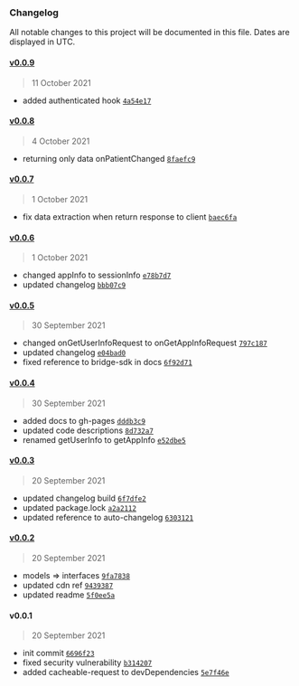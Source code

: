 ### Changelog

All notable changes to this project will be documented in this file. Dates are displayed in UTC.

#### [v0.0.9](https://github.com/arrowhealth/bridge-sdk/compare/v0.0.8...v0.0.9)

> 11 October 2021

- added authenticated hook [`4a54e17`](https://github.com/arrowhealth/bridge-sdk/commit/4a54e1778f8ab943b6ff39b84f9255cb44b57f94)

#### [v0.0.8](https://github.com/arrowhealth/bridge-sdk/compare/v0.0.7...v0.0.8)

> 4 October 2021

- returning only data onPatientChanged [`8faefc9`](https://github.com/arrowhealth/bridge-sdk/commit/8faefc9905303f58050ff17661e34b6c656f4161)

#### [v0.0.7](https://github.com/arrowhealth/bridge-sdk/compare/v0.0.6...v0.0.7)

> 1 October 2021

- fix data extraction when return response to client [`baec6fa`](https://github.com/arrowhealth/bridge-sdk/commit/baec6fad4911ea9f21bdef92a46652d1b3c98c3e)

#### [v0.0.6](https://github.com/arrowhealth/bridge-sdk/compare/v0.0.5...v0.0.6)

> 1 October 2021

- changed appInfo to sessionInfo [`e78b7d7`](https://github.com/arrowhealth/bridge-sdk/commit/e78b7d7b019c96899440845608299c8645f16b8a)
- updated changelog [`bbb07c9`](https://github.com/arrowhealth/bridge-sdk/commit/bbb07c98a92dbc49db72a02d2a5c0f5893df38d0)

#### [v0.0.5](https://github.com/arrowhealth/bridge-sdk/compare/v0.0.4...v0.0.5)

> 30 September 2021

- changed onGetUserInfoRequest to onGetAppInfoRequest [`797c187`](https://github.com/arrowhealth/bridge-sdk/commit/797c187afe29e2ad7dc4a322c3d0a8b98f97ff6c)
- updated changelog [`e04bad0`](https://github.com/arrowhealth/bridge-sdk/commit/e04bad05194caf18ede681d06c3d8b33583ec9e5)
- fixed reference to bridge-sdk in docs [`6f92d71`](https://github.com/arrowhealth/bridge-sdk/commit/6f92d71e7f2654e798c9828fe0a8d4e8789f5256)

#### [v0.0.4](https://github.com/arrowhealth/bridge-sdk/compare/v0.0.3...v0.0.4)

> 30 September 2021

- added docs to gh-pages [`dddb3c9`](https://github.com/arrowhealth/bridge-sdk/commit/dddb3c93b64527f9532a860bb770fe4df54d0d84)
- updated code descriptions [`8d732a7`](https://github.com/arrowhealth/bridge-sdk/commit/8d732a7490b6c0bf788944bf3d187504754e0200)
- renamed getUserInfo to getAppInfo [`e52dbe5`](https://github.com/arrowhealth/bridge-sdk/commit/e52dbe57eb3b38f3aa02e5e9479e808ba5dc7e68)

#### [v0.0.3](https://github.com/arrowhealth/bridge-sdk/compare/v0.0.2...v0.0.3)

> 20 September 2021

- updated changelog build [`6f7dfe2`](https://github.com/arrowhealth/bridge-sdk/commit/6f7dfe252aece53a7e1775d29da17b11e018f435)
- updated package.lock [`a2a2112`](https://github.com/arrowhealth/bridge-sdk/commit/a2a21122da679cf2647b13b3d93648e53fe75aa8)
- updated reference to auto-changelog [`6303121`](https://github.com/arrowhealth/bridge-sdk/commit/6303121bf0ce207fe1bdc1257d201d787e9907d9)

#### [v0.0.2](https://github.com/arrowhealth/bridge-sdk/compare/v0.0.1...v0.0.2)

> 20 September 2021

- models =&gt; interfaces [`9fa7838`](https://github.com/arrowhealth/bridge-sdk/commit/9fa7838e1b918f20bb31f9c69e1b6f959b77ad33)
- updated cdn ref [`9439387`](https://github.com/arrowhealth/bridge-sdk/commit/94393878e2653cdef9dfb758bf87e4fc11e2edc6)
- updated readme [`5f0ee5a`](https://github.com/arrowhealth/bridge-sdk/commit/5f0ee5ac062b973df88ae2a32732c91492e3043d)

#### v0.0.1

> 20 September 2021

- init commit [`6696f23`](https://github.com/arrowhealth/bridge-sdk/commit/6696f23aa46a699f58b47d4874ee13b21980b597)
- fixed security vulnerability [`b314207`](https://github.com/arrowhealth/bridge-sdk/commit/b314207d20ff85a167f53f272f7de48fc116626b)
- added cacheable-request to devDependencies [`5e7f46e`](https://github.com/arrowhealth/bridge-sdk/commit/5e7f46e9fa9044bbe898f067498c5ffe50d1e0dc)
